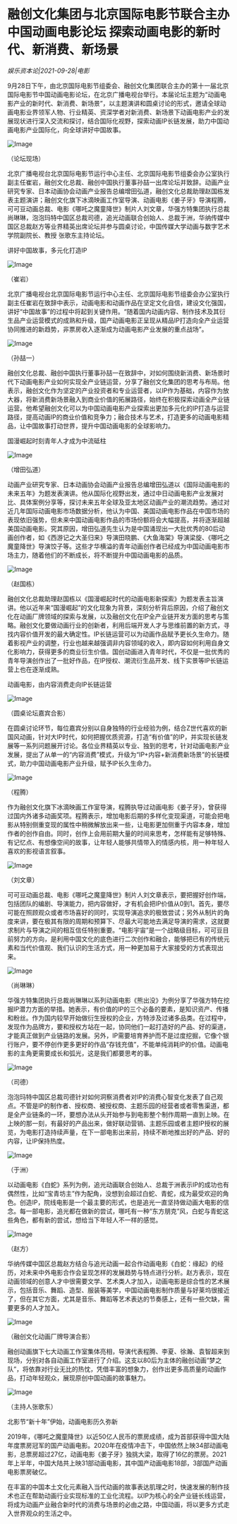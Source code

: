 # 融创文化集团与北京国际电影节联合主办中国动画电影论坛  探索动画电影的新时代、新消费、新场景

*娱乐资本论|2021-09-28|电影*

9月28日下午，由北京国际电影节组委会、融创文化集团联合主办的第十一届北京国际电影节中国动画电影论坛，在北京广播电视台举行。本届论坛主题为“动画电影产业的新时代、新消费、新场景”，以主题演讲和圆桌讨论的形式，邀请全球动画电影业界领军人物、行业精英、资深学者对新消费、新场景下动画电影产业的发展现状进行深入交流和探讨，结合国际化视野，探索动画IP长链发展，助力中国动画电影产业国际化，向全球讲好中国故事。

![Image](http://static.ylzbl.com/uploads/ueditor/php/upload/image/20210928/1632839073593955.png)

（论坛现场）

北京广播电视台北京国际电影节运行中心主任、北京国际电影节组委会办公室执行副主任崔岩，融创文化总裁、融创中国执行董事孙喆一出席论坛并致辞。动画产业研究专家、日本动画协会动画产业报告总编增田弘道，融创文化总裁助理赵国栋发表主题演讲；融创文化旗下冰滴映画工作室导演、动画电影《姜子牙》导演程腾，可可豆动画总裁、电影《哪吒之魔童降世》制片人刘文章，华强方特集团执行总裁尚琳琳，泡泡玛特中国区总裁司德，追光动画联合创始人、总裁于洲，华纳传媒中国区总裁赵方等业界精英出席论坛并参与圆桌讨论，中国传媒大学动画与数字艺术学院副院长、教授 张歌东主持论坛。

讲好中国故事，多元化打造IP

![Image](http://static.ylzbl.com/uploads/ueditor/php/upload/image/20210928/1632839082147021.png)

（崔岩）

北京广播电视台北京国际电影节运行中心主任、北京国际电影节组委会办公室执行副主任崔岩在致辞中表示，动画电影和动画作品在坚定文化自信，建设文化强国，讲好“中国故事”的过程中将起到关键作用。“随着国内动画内容、制作技术及其衍生品产业运营模式的成熟和升级，国产动画电影正呈现从精品IP打造向全产业运营协同推进的新趋势，非票房收入逐渐成为动画电影产业发展的重点战场”。

![Image](http://static.ylzbl.com/uploads/ueditor/php/upload/image/20210928/1632839091884258.png)

（孙喆一）

融创文化总裁、融创中国执行董事孙喆一在致辞中，对如何围绕新消费、新场景时代下动画电影产业如何实现全产业链运营，分享了融创文化集团的思考与布局。他表示，融创文化作为坚定的产业投资者和专业运营者，以IP作为基础，内容作为放大器，将新消费新场景融入到商业价值的拓展路径，始终在积极探索动画全产业链运营。他希望融创文化可以为中国动画电影产业探索出更加多元化的IP打造与运营路径，提高动画IP的商业价值和竞争力；融合技术与艺术，打造更多的动画电影精品，让中国故事打动世界，提升中国动画电影的全球影响力。

国漫崛起时刻青年人才成为中流砥柱

![Image](http://static.ylzbl.com/uploads/ueditor/php/upload/image/20210928/1632839100119910.png)

（增田弘道）

动画产业研究专家、日本动画协会动画产业报告总编增田弘道以《国际动画电影的未来五年》为题发表演讲。他从国际化视野出发，通过中日动画电影产业发展对比、具体案例分享等，探讨未来五年全球及亚太地区动画产业的潮流趋势。通过对近几年国际动画电影市场数据分析，他认为中国、美国动画电影作品在中国市场的表现依旧强势，但未来中国动画电影作品的市场份额将会大幅提高，并将逐渐超越美国动画电影。究其原因，增田弘道先生认为是中国涌现出一大批优秀的80后动画创作者，如《西游记之大圣归来》导演田晓鹏、《大鱼海棠》导演梁旋、《哪吒之魔童降世》导演饺子等。这些才华横溢的青年动画创作者已经成为中国动画电影市场主力，随着他们的不断成长，将不断提升中国动画电影的品质。

![Image](http://static.ylzbl.com/uploads/ueditor/php/upload/image/20210928/1632839106431594.png)

（赵国栋）

融创文化总裁助理赵国栋以《国漫崛起时代的动画电影新探索》为题发表主旨演讲。他以近年来“国漫崛起”的文化现象为背景，深刻分析背后原因，介绍了融创文化在动画厂牌领域的探索与发展，以及融创文化在IP全产业链开发方面的思考与策略。融创文化要做动画行业的创新者，利用后端开发人才与思维前置的新方式，寻找内容价值开发的最大确定性。IP长链运营可以为动画作品赋予更长久生命力。随着影视产业的调整，行业也越来越强调非内容领域的收入，即内容如何利用自身文化影响力，获得更多的商业衍生价值。国创动画进入青年时代，不仅是一批优秀的青年导演创作出了一批好作品，在IP授权、潮流衍生品开发、线下实景等IP长链运营上也在逐渐成熟。

动画电影，由内容消费走向IP长链运营

![Image](http://static.ylzbl.com/uploads/ueditor/php/upload/image/20210928/1632839115328932.png)

（圆桌论坛嘉宾合影）

在圆桌讨论环节，每位嘉宾分别以自身独特的行业经验为例，结合Z世代喜欢的新国风动画，针对大IP时代，如何把握优质资源，打造“有价值”的IP，并实现长链发展等一系列问题展开讨论。各位业界精英以专业、独到的思考，针对动画电影产业发展，提出了从单一的“内容消费”模式，升级为“IP+内容+新消费新场景”的长链模式，助力中国动画电影产业升级，赋予IP长久生命力。

![Image](http://static.ylzbl.com/uploads/ueditor/php/upload/image/20210928/1632839124849878.png)

（程腾）

作为融创文化旗下冰滴映画工作室导演，程腾执导过动画电影《姜子牙》，曾获得过国内外诸多动画奖项。程腾表示，增加电影后期的多样化变现渠道，可能会把电影从特别侧重变现的属性中稍微解放出来一些，让电影更加侧重于内容本身，增加作者的创作自由。同时，创作上会用前期大量的时间来思考，怎样能有足够特殊、有记忆点、有想像空间的故事，让年轻人能够共情带入的情感内核，用一种年轻人喜欢的影视语言叙事。

![Image](http://static.ylzbl.com/uploads/ueditor/php/upload/image/20210928/1632839134244590.png)

（刘文章）

可可豆动画总裁、电影《哪吒之魔童降世》制片人刘文章表示，要把握好创作端，包括团队的编剧、导演能力，把内容做好，才有机会把IP价值从0到1。首先，要尽可能在照顾观众或者市场喜好的同时，实现导演追求的极致尝试；另外从制片的角度来讲，要在极其有限的周期和预算下、尽最大可能地去满足导演的需求，这就要求制片与导演之间的相互信任特别重要。“电影宇宙”是一个战略级目标，可可豆目前努力的方向，是利用中国文化的底色进行二次创作和融合，能够把已有的传统元素和当代价值观、我们认识的生活方式，用一种更加易于大家接受的方式表现出来。

![Image](http://static.ylzbl.com/uploads/ueditor/php/upload/image/20210928/1632839142560621.png)

（尚琳琳）

华强方特集团执行总裁尚琳琳以系列动画电影《熊出没》为例分享了华强方特在挖掘IP潜力方面的举措。她表示，有价值的IP的三个必备的要素，是知识资产、传播和粉丝。作为国内较早开始做衍生授权的企业，方特涉及过诸多品类。在过程中，发现作为品牌方，要和授权方站在一起，协同他们一起打造好的产品、好的渠道，才能真正做到产业链路的发展。另外，IP需要培育养护而不是过度挖掘，它像个银行账户，要不停创作更多更好的作品“存钱充值”，不能单纯消耗IP的价值。动画电影的主角更需要成长和弧光，这是我们都要思考的事。

![Image](http://static.ylzbl.com/uploads/ueditor/php/upload/image/20210928/1632839149172469.png)

（司德）

泡泡玛特中国区总裁司德针对如何洞察消费者对IP的消费心智变化发表了自己观点。不管是IP的制作者、授权商、被授权商、主题乐园的经营者或者零售渠道，都是全产业链条的一环，要想办法从头开始参与到电影整个制作周期一直到上映。在上映的那一刻，有最好的产品出来，做好联动营销、主题乐园或者主题IP授权的展览，为电影打造持续声量，在下一部电影出来前，持续不断地推出好的产品、好的内容，让IP保持热度。

![Image](http://static.ylzbl.com/uploads/ueditor/php/upload/image/20210928/1632839167767384.png)

（于洲）

以动画电影《白蛇》系列为例，追光动画联合创始人、总裁于洲表示IP的成功也有偶然性，比如“宝青坊主”作为配角，没想到会超过白蛇、青蛇，成为最受欢迎的角色。创造IP，院线电影是一个最主要的形式，也是追光一直坚持做动画大电影的信念。每一部电影，追光都在做新的尝试，哪吒有一种“东方朋克”风，白蛇与青蛇这些角色，都有新的尝试，想给当下年轻人不一样的感觉。

![Image](http://static.ylzbl.com/uploads/ueditor/php/upload/image/20210928/1632839177276811.png)

（赵方）

华纳传媒中国区总裁赵方结合与追光动画一起合作动画电影《白蛇：缘起》的经历，对未来中外电影合作会呈现怎样的发展趋势与特点进行分析。赵方表示，现在动画领域的创意人才中很需要文学、艺术类人才加入，动画电影是综合性的艺术展示，包括音乐、舞蹈、造型、服装等美学，中国动画电影制作质量与好莱坞很接近了，但在其它方面，尤其是音乐、舞蹈等艺术表达的节奏感上，还有一些欠缺，需要更多的人才加入。

![Image](http://static.ylzbl.com/uploads/ueditor/php/upload/image/20210928/1632839183425041.png)

（融创文化动画厂牌导演合影）

融创动画旗下七大动画工作室集体亮相，导演代表程腾、李夏、徐瀚、袁智超来到现场，分别对各自动画工作室进行了介绍。这支以80后为主体的融创动画“梦之队”，将依靠对行业无比的热忱，凭借丰富的想象力，创作出更多高质量的动画作品，打动年轻观众，展现原创中国动画的故事魅力。

![Image](http://static.ylzbl.com/uploads/ueditor/php/upload/image/20210928/1632839292597711.png)

（主持人张歌东）

北影节“新十年”伊始，动画电影历久弥新

2019年，《哪吒之魔童降世》以近50亿人民币的票房成绩，成为首部获得中国大陆年度票房冠军的国产动画电影。2020年在疫情冲击下，中国依然上映34部动画电影，总票房超过27亿，动画电影《姜子牙》独挑大梁，取得了16亿的票房。2021年上半年，中国大陆共上映31部动画电影，其中国产动画电影18部，3部国产动画电影票房破亿。

在丰富的中国本土文化元素融入当代动画的故事表达肌理之时，快速发展的制作技术也正在帮助动画行业实现标准的工业化流程。以IP为核心的全产业链长线运营，将成为动画产业融合新时代的消费与场景的必由之路，中国动画，将以更多方式走入世界观众的生活之中。

